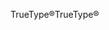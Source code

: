 <span data-ttu-id="a7111-101">TrueType®</span><span class="sxs-lookup"><span data-stu-id="a7111-101">TrueType®</span></span>
